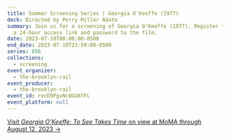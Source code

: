 ```yaml
---
title: Summer Screening Series | Georgia O'Keeffe (1977)
deck: Directed by Perry Miller Adato
summary: Join us for a screening of Georgia O'Keeffe (1977). Register to receive
  a 24-hour access link and password to the film.
date: 2023-07-18T00:00:00-0500
end_date: 2023-07-18T23:59:00-0500
series: 856
collections:
  - screening
event_organizer:
  - the-brooklyn-rail
event_producer:
  - the-brooklyn-rail
event_id: recD9PgvNc0GGKfFL
event_platform: null
---
```

[Visit *Georgia O'Keeffe: To See Takes Time* on view at MoMA through August 12, 2023 →](https://www.moma.org/calendar/exhibitions/5493)